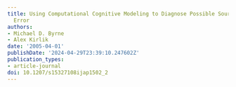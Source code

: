 ```yaml
---
title: Using Computational Cognitive Modeling to Diagnose Possible Sources of Aviation
  Error
authors:
- Michael D. Byrne
- Alex Kirlik
date: '2005-04-01'
publishDate: '2024-04-29T23:39:10.247602Z'
publication_types:
- article-journal
doi: 10.1207/s15327108ijap1502_2
---
```

